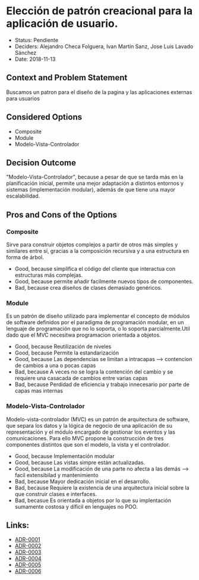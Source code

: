 # Elección de patrón creacional para la aplicación de usuario.

* Status: Pendiente 
* Deciders: Alejandro Checa Folguera, Ivan Martín Sanz, Jose Luis Lavado Sánchez
* Date: 2018-11-13 


## Context and Problem Statement

Buscamos un patron para el diseño de la pagina y las aplicaciones externas para usuarios



## Considered Options

* Composite
* Module
* Modelo-Vista-Controlador


## Decision Outcome

"Modelo-Vista-Controlador", because a pesar de que se tarda más en la planificación inicial, permite una mejor adaptación a distintos entornos y sistemas (implementación modular), además de que tiene una mayor escalabilidad.

## Pros and Cons of the Options

### Composite

Sirve para construir objetos complejos a partir de otros más simples y similares entre sí, gracias a la composición recursiva y a una estructura en forma de árbol.

* Good, because simplifica el código del cliente que interactua con estructuras más complejas.
* Good, because permite añadir facilmente nuevos tipos de componentes.
* Bad, because crea diseños de clases demasiado genéricos.

### Module

Es un patrón de diseño utilizado para implementar el concepto de módulos de software definidos por el paradigma de programación modular, en un lenguaje de programación que no lo soporta, o lo soporta parcialmente.Util dado que el MVC necesitwa programacion orientada a objetos.

* Good, because Reutilización de niveles
* Good, because Permite la estandarización
* Good, because Las dependencias se limitan a intracapas --> contencion de cambios a una o pocas capas
* Bad, because A veces no se logra la contención del cambio y se requiere una casacada de cambios entre varias capas
* Bad, because Perdidad de eficiencia y trabajo innecesario por parte de capas mas internas

### Modelo-Vista-Controlador

Modelo-vista-controlador (MVC) es un patrón de arquitectura de software, que separa los datos y la lógica de negocio de una aplicación de su representación y el módulo encargado de gestionar los eventos y las comunicaciones. Para ello MVC propone la construcción de tres componentes distintos que son el modelo, la vista y el controlador.

* Good, because Implementación modular 
* Good, because Las vistas simpre están actualizadas.
* Good, because La modificación de una parte no afecta a las demás --> facil extensibilad y mantenimiento
* Bad, because Mayor dedicación inicial en el desarrollo.
* Bad, because Requiere la existencia de una arquitectura inicial sobre la que construir clases e interfaces.
* Bad, becasue Es orientada a objetos por lo que su implentación sumamente costosa y díficil en lenguajes no POO. 



## Links:
* [ADR-0001](0001-Patron-PW-App-Usuario.md)
* [ADR-0002](0002-Patron-Sistemas-Estadio.md)
* [ADR-0003](0003-Patron-Gestion-Entrada-Tornos.md)
* [ADR-0004](0004-Patron-VAR.md)
* [ADR-0005](0005-Patron-Ojo-Halcon.md)
* [ADR-0006](0006-Patron-Marauder.md)

